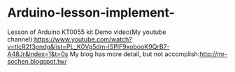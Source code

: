 # Arduino-lesson-implement-
Lesson of Arduino KT0055 kit
Demo video(My youtube channel):https://www.youtube.com/watch?v=tIcR2f3pndg&list=PL_K0Vg5dm-lSPIF9xobooK9QrB7-A48Jr&index=1&t=0s
My blog has more detail, but not accomplish:http://mr-sochen.blogspot.tw/
